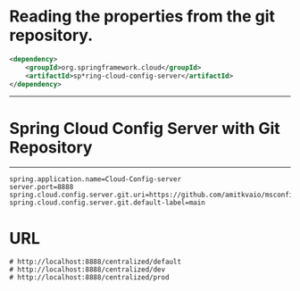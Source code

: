 # **Reading the properties from the git repository.**

```xml
<dependency>
    <groupId>org.springframework.cloud</groupId>
    <artifactId>sp*ring-cloud-config-server</artifactId>
</dependency>
```
---
# **Spring Cloud Config Server with Git Repository**
---
```properties
spring.application.name=Cloud-Config-server
server.port=8888
spring.cloud.config.server.git.uri=https://github.com/amitkvaio/msconfig.git
spring.cloud.config.server.git.default-label=main
```

# **URL**
```
# http://localhost:8888/centralized/default  
# http://localhost:8888/centralized/dev  
# http://localhost:8888/centralized/prod  
```